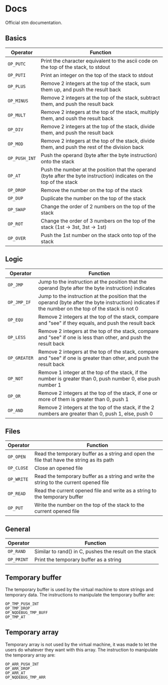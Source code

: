 # Docs

Official stm documentation.

## Basics

| Operator      | Function                                                                                                             |
|---------------|----------------------------------------------------------------------------------------------------------------------|
| `OP_PUTC`     | Print the character equivalent to the ascii code on the top of the stack, to stdout                                  |
| `OP_PUTI`     | Print an integer on the top of the stack to stdout                                                                   |
| `OP_PLUS`     | Remove 2 integers at the top of the stack, sum them up, and push the result back                                     |
| `OP_MINUS`    | Remove 2 integers at the top of the stack, subtract them, and push the result back                                   |
| `OP_MULT`     | Remove 2 integers at the top of the stack, multiply them, and oush the result back                                   |
| `OP_DIV`      | Remove 2 integers at the top of the stack, divide them, and push the result back                                     |
| `OP_MOD`      | Remove 2 integers at the top of the stack, divide them, and push the rest of the division back                       |
| `OP_PUSH_INT` | Push the operand (byte after the byte instruction) onto the stack                                                    |
| `OP_AT`       | Push the number at the position that the operand (byte after the byte instruction) indicates on the top of the stack |
| `OP_DROP`     | Remove the number on the top of the stack                                                                            |
| `OP_DUP`      | Duplicate the number on the top of the stack                                                                         |
| `OP_SWAP`     | Change the order of 2 numbers on the top of the stack                                                                |
| `OP_ROT`      | Change the order of 3 numbers on the top of the stack (1st -> 3st, 3st -> 1st)                                       |
| `OP_OVER`     | Push the 1st number on the stack onto top of the stack                                                               |

## Logic

| Operator     | Function                                                                                                                                            |
|--------------|-----------------------------------------------------------------------------------------------------------------------------------------------------|
| `OP_JMP`     | Jump to the instruction at the position that the operand (byte after the byte instruction) indicates                                                |
| `OP_JMP_IF`  | Jump to the instruction at the position that the operand (byte after the byte instruction) indicates if the number on the top of the stack is not 0 |
| `OP_EQU`     | Remove 2 integers at the top of the stack, compare and "see" if they equals, and push the result back                                               |
| `OP_LESS`    | Remove 2 integers at the top of the stack, compare and "see" if one is less than other, and push the result back                                    |
| `OP_GREATER` | Remove 2 integers at the top of the stack, compare and "see" if one is greater than other, and push the result back                                 |
| `OP_NOT`     | Remove 1 integer at the top of the stack, if the number is greater than 0, push number 0, else push number 1                                        |
| `OP_OR`      | Remove 2 integers at the top of the stack, if one or more of them is greater than 0, push 1                                                         |
| `OP_AND`     | Remove 2 integers at the top of the stack, if the 2 numbers are greater than 0, push 1, else, push 0                                                |

## Files

| Operator   | Function                                                                                 |
|------------|------------------------------------------------------------------------------------------|
| `OP_OPEN`  | Read the temporary buffer as a string and open the file that have the string as its path |
| `OP_CLOSE` | Close an opened file                                                                     |
| `OP_WRITE` | Read the temporary buffer as a string and write the string to the current opened file    |
| `OP_READ`  | Read the current opened file and write as a string to the temporary buffer               |
| `OP_PUT`   | Write the number on the top of the stack to the current opened file                      |

## General

| Operator   | Function                                               |
|------------|--------------------------------------------------------|
| `OP_RAND`  | Similar to rand() in C, pushes the result on the stack |
| `OP_PRINT` | Print the temporary buffer as a string                 |

## Temporary buffer

The temporary buffer is used by the virtual machine to store strings and temporary data. The instructions to manipulate the temporary buffer are:
```
OP_TMP_PUSH_INT
OP_TMP_DROP
OP_NQDEBUG_TMP_BUFF
OP_TMP_AT
```

## Temporary array

Temporary array is not used by the virtual machine, it was made to let the users do whatever they want with this array. The instruction to manipulate the temporary array are:
```
OP_ARR_PUSH_INT
OP_ARR_DROP
OP_ARR_AT
OP_NQDEBUG_TMP_ARR
```
